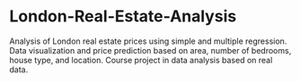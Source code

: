 # London-Real-Estate-Analysis
Analysis of London real estate prices using simple and multiple regression. Data visualization and price prediction based on area, number of bedrooms, house type, and location. Course project in data analysis based on real data.
